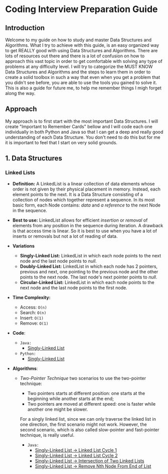 # Coding Interview Preparation Guide

## Introduction

Welcome to my guide on how to study and master Data Structures and Algorithms. What I try to achieve with this guide, is an easy organized way to get REALLY good with using Data Structures and Algorithms. There are lots of resources out there and there is a lot of confusion on how to approach this vast topic in order to get comfortable with solving any type of problems at any difficulty level. I will try to categorize the MUST KNOW Data Structures and Algorithms and the steps to learn them in order to create a solid toolbox in such a way that even when you get a problem that you didn't see before, you are able to use the tools you gained to solve it.
This is also a guide for future me, to help me remember things I migh forget along the way.

## Approach

My approach is to first start with the most important Data Structures. I will create "Important to Remember Cards" bellow and I will code each one individually in both Python and Java so that I can get a deep and really good understanding of each Data Structure. You don't need to do this but for me it is important to feel that I start on very solid grounds.

## 1. Data Structures

### Linked Lists

- **Definition:** A LinkedList is a linear collection of data elements whose order is not given by their physical placement in memory. Instead, each element points to the next. It is a Data Structure consisting of a collection of nodes which together represent a sequence. In its most basic form, each Node contains: _data_ and _a reference_ to the next Node in the sequence.

- **Best to use:** LinkedList allows for efficient _insertion_ or _removal_ of elements from any position in the sequence during iteration. A drawback is that access time is linear. So it is best to use when you have a lot of inserts or removals but not a lot of reading of data.

- **Variations**

  - **Singly-Linked List:** LinkedList in which each node points to the next node and the last node points to _null_.
  - **Doubly-Linked List:** LinkedList in which each node has 2 pointers, previous and next, one pointing to the previous node and the other points to the next node. The last node's next pointer points to _null_.
  - **Circular-Linked List:** LinkedList in which each node points to the next node and the last node points to the first node.

- **Time Complexity:**

  - Access: `O(n)`
  - Search: `O(n)`
  - Insert: `O(1)`
  - Remove: `O(1)`

- **Code**:

  - `Java:`
    - [Singly-Linked List](https://github.com/andreivisan/interviews/blob/master/datastructures/linkedlist/java/impl/LinkedList.java)
  - `Python:`
    - [Singly-Linked List](https://github.com/andreivisan/interviews/blob/master/datastructures/linkedlist/python/linkedlist.py)

- **Algorithms**:
  - _Two-Pointer Technique_ two scenarios to use the two-pointer technique:
    - Two pointers starts at different position: one starts at the beginning while another starts at the end;
    - Two pointers are moved at different speed: one is faster while another one might be slower.
    
    For a singly linked list, since we can only traverse the linked list in one direction, the first scenario might not work. However, the second scenario, which is also called slow-pointer and fast-pointer technique, is really useful.

    - `Java:`
      - [Singly-Linked List -> Linked List Cycle 1](https://github.com/andreivisan/interviews/blob/master/datastructures/linkedlist/java/algorithms/LinkedListCycle.java)
      - [Singly-Linked List -> Linked List Cycle 2]()
      - [Singly-Linked List -> Intersection of Two Linked Lists]()
      - [Singly-Linked List -> Remove Nth Node From End of List]()
